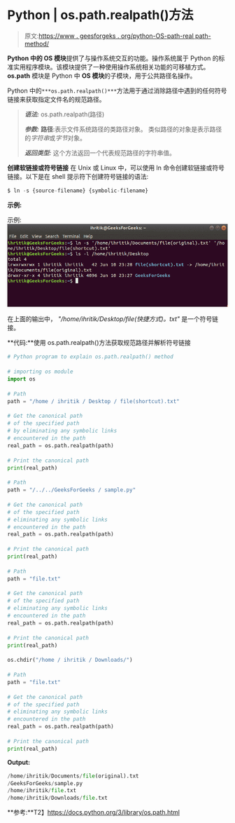 # Python | os.path.realpath()方法

> 原文:[https://www . geesforgeks . org/python-OS-path-real path-method/](https://www.geeksforgeeks.org/python-os-path-realpath-method/)

**Python 中的 OS 模块**提供了与操作系统交互的功能。操作系统属于 Python 的标准实用程序模块。该模块提供了一种使用操作系统相关功能的可移植方式。 **os.path** 模块是 Python 中 **OS 模块**的子模块，用于公共路径名操作。

Python 中的`***os.path.realpath()***`方法用于通过消除路径中遇到的任何符号链接来获取指定文件名的规范路径。

> ***语法:*** os.path.realpath(路径)
> 
> ***参数:***
> **路径**:表示文件系统路径的类路径对象。
> 类似路径的对象是表示路径的*字符串*或*字节*对象。
> 
> ***返回类型:*** 这个方法返回一个代表规范路径的字符串值。

**创建软链接或符号链接**
在 Unix 或 Linux 中，可以使用 ln 命令创建软链接或符号链接。以下是在 shell 提示符下创建符号链接的语法:

```py
$ ln -s {source-filename} {symbolic-filename}

```

**示例:**

示例:
![create symbolic link ](img/5861c946e3e902b77ecd251ccedc352f.png)

在上面的输出中， *"/home/ihritik/Desktop/file(快捷方式)。txt"* 是一个符号链接。

**代码:**使用 os.path.realpath()方法获取规范路径并解析符号链接

```py
# Python program to explain os.path.realpath() method 

# importing os module 
import os

# Path
path = "/home / ihritik / Desktop / file(shortcut).txt"

# Get the canonical path
# of the specified path
# by eliminating any symbolic links
# encountered in the path
real_path = os.path.realpath(path)

# Print the canonical path
print(real_path)

# Path
path = "/../../GeeksForGeeks / sample.py"

# Get the canonical path
# of the specified path
# eliminating any symbolic links
# encountered in the path
real_path = os.path.realpath(path)

# Print the canonical path
print(real_path)

# Path
path = "file.txt"

# Get the canonical path
# of the specified path
# eliminating any symbolic links
# encountered in the path
real_path = os.path.realpath(path)

# Print the canonical path
print(real_path)

os.chdir("/home / ihritik / Downloads/")

# Path
path = "file.txt"

# Get the canonical path
# of the specified path
# eliminating any symbolic links
# encountered in the path
real_path = os.path.realpath(path)

# Print the canonical path
print(real_path)
```

**Output:**

```py
/home/ihritik/Documents/file(original).txt
/GeeksForGeeks/sample.py
/home/ihritik/file.txt
/home/ihritik/Downloads/file.txt

```

**参考:**T2】https://docs.python.org/3/library/os.path.html